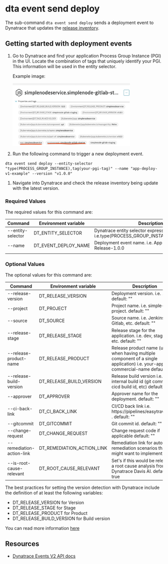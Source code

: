 # dta event send deploy

The sub-command `dta event send deploy` sends a deployment event to Dynatrace that updates the [release inventory](https://www.dynatrace.com/support/help/platform-modules/cloud-automation/release-monitoring/monitor-releases-with-dynatrace).

## Getting started with deployment events

1. Go to Dynatrace and find your application Process Group Instance (PGI) in the UI. Locate the combination of tags that uniquely identify your PGI. This information will be used in the entity selector.

   Example image:

   <img src="./assets/entity-selector.png"  width="375" height="200">

1. Run the following command to trigger a new deployment event.

```(bash)
dta event send deploy --entity-selector "type(PROCESS_GROUP_INSTANCE),tag(your-pgi-tag)" --name "app-deploy-v1-example" --version "v1.0.0"
```

1. Navigate into Dynatrace and check the release inventory being update with the latest version.

### Required Values

The required values for this command are:

| Command           | Environment variable | Description                                                                             |
| ----------------- | -------------------- | --------------------------------------------------------------------------------------- |
| --entity-selector | DT_ENTITY_SELECTOR   | Dynatrace entity selector expression : i.e.type(PROCESS_GROUP_INSTANCE),tag(easytravel) |
| --name            | DT_EVENT_DEPLOY_NAME | Deployment event name. i.e. App-simplenode-Release-1.0.0                                |
|                   |

### Optional Values

The optional values for this command are:

| Command                   | Environment variable       | Description                                                                                                                    |
| ------------------------- | -------------------------- | ------------------------------------------------------------------------------------------------------------------------------ |
| --release-version         | DT_RELEASE_VERSION         | Deployment version. i.e. 1.0.0. default: ""                                                                                    |
| --project                 | DT_PROJECT                 | Project name. i.e. simple-node-project. default: ""                                                                            |
| --source                  | DT_SOURCE                  | Source name. i.e. Jenkins, Gitlab, etc. default: ""                                                                            |
| --release-stage           | DT_RELEASE_STAGE           | Release stage for the application. i.e. dev, staging, etc. default: ""                                                         |
| --release-product-name    | DT_RELEASE_PRODUCT         | Release product name (useful when having multiple component of a single application) i.e. your-app-commercial-name default: "" |
| --release-build-version   | DT_RELEASE_BUILD_VERSION   | Release build version i.e. your internal build id (git commit id, cicd build id, etc) default: ""                              |
| --approver                | DT_APPROVER                | Approver name for the deployment. default: ""                                                                                  |
| --ci-back-link            | DT_CI_BACK_LINK            | CI/CD back link i.e. https://pipelines/easytravel/123 . default: ""                                                            |
| --gitcommit               | DT_GITCOMMIT               | Git commit id. default: ""                                                                                                     |
| --change-request          | DT_CHANGE_REQUEST          | Change request code if applicable default: ""                                                                                  |
| --remediation-action-link | DT_REMEDIATION_ACTION_LINK | Remediation link for auto-remediation scenarios that you might want to implement                                               |
| --is-root-cause-relevant  | DT_ROOT_CAUSE_RELEVANT     | Set's if this would be relevant to a root cause analysis from Dynatrace Davis AI. default: true                                |

The best practices for setting the version detection with Dynatrace include the definition of at least the following variables:

- DT_RELEASE_VERSION for Version
- DT_RELEASE_STAGE for Stage
- DT_RELEASE_PRODUCT for Product
- DT_RELEASE_BUILD_VERSION for Build version

You can read more information [here](https://www.dynatrace.com/support/help/platform-modules/cloud-automation/release-monitoring/version-detection-strategies)

## Resources

- [Dynatrace Events V2 API docs](https://www.dynatrace.com/support/help/dynatrace-api/environment-api/events-v2/get-event-types)
